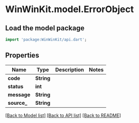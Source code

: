 # WinWinKit.model.ErrorObject

## Load the model package
```dart
import 'package:WinWinKit/api.dart';
```

## Properties
Name | Type | Description | Notes
------------ | ------------- | ------------- | -------------
**code** | **String** |  | 
**status** | **int** |  | 
**message** | **String** |  | 
**source_** | **String** |  | 

[[Back to Model list]](../README.md#documentation-for-models) [[Back to API list]](../README.md#documentation-for-api-endpoints) [[Back to README]](../README.md)


